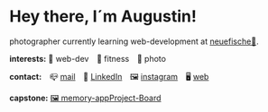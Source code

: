 # Hey there, I´m Augustin!

photographer currently learning web-development at [neuefische🎣](https://github.com/neuefische).



**interests:**  🌱 web-dev&emsp;💪 fitness&emsp;📸 photo



**contact:**&emsp;📪 [mail](mailto:mail@augustinanders.com)&emsp;📲 [LinkedIn](https://www.linkedin.com/in/augustin-anders-a861a41aa/)&emsp;🖼️ [instagram](https://www.instagram.com/augustuspictures/)&emsp;🖥️ [web](https://www.augustinanders.com/)

**capstone:** [🖼️ memory-app](https://github.com/augustinanders/2023_03_01_capstone-neuefische_memory)[Project-Board](https://github.com/users/augustinanders/projects/2)
